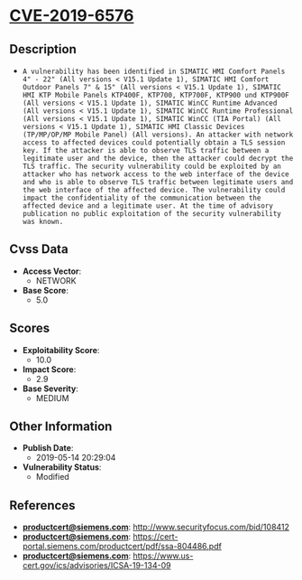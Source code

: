 
# [CVE-2019-6576](https://cve.mitre.org/cgi-bin/cvename.cgi?name=CVE-2019-6576)

## Description

- `A vulnerability has been identified in SIMATIC HMI Comfort Panels 4" - 22" (All versions < V15.1 Update 1), SIMATIC HMI Comfort Outdoor Panels 7" & 15" (All versions < V15.1 Update 1), SIMATIC HMI KTP Mobile Panels KTP400F, KTP700, KTP700F, KTP900 und KTP900F (All versions < V15.1 Update 1), SIMATIC WinCC Runtime Advanced (All versions < V15.1 Update 1), SIMATIC WinCC Runtime Professional (All versions < V15.1 Update 1), SIMATIC WinCC (TIA Portal) (All versions < V15.1 Update 1), SIMATIC HMI Classic Devices (TP/MP/OP/MP Mobile Panel) (All versions). An attacker with network access to affected devices could potentially obtain a TLS session key. If the attacker is able to observe TLS traffic between a legitimate user and the device, then the attacker could decrypt the TLS traffic. The security vulnerability could be exploited by an attacker who has network access to the web interface of the device and who is able to observe TLS traffic between legitimate users and the web interface of the affected device. The vulnerability could impact the confidentiality of the communication between the affected device and a legitimate user. At the time of advisory publication no public exploitation of the security vulnerability was known.`

## Cvss Data

- **Access Vector**:
  - NETWORK
- **Base Score**:
  - 5.0

## Scores

- **Exploitability Score**:
  - 10.0
- **Impact Score**:
  - 2.9
- **Base Severity**:
  - MEDIUM

## Other Information

- **Publish Date**:
  - 2019-05-14 20:29:04
- **Vulnerability Status**:
  - Modified

## References

- **productcert@siemens.com**: http://www.securityfocus.com/bid/108412
- **productcert@siemens.com**: https://cert-portal.siemens.com/productcert/pdf/ssa-804486.pdf
- **productcert@siemens.com**: https://www.us-cert.gov/ics/advisories/ICSA-19-134-09
